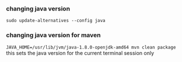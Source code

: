 ### changing java version

`sudo update-alternatives --config java`

### changing java version for maven

`JAVA_HOME=/usr/lib/jvm/java-1.8.0-openjdk-amd64 mvn clean package` <br>
this sets the java version for the current terminal session only

